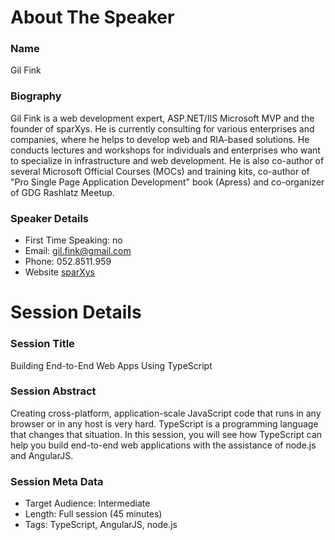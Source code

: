 About The Speaker
=================

### Name

Gil Fink

### Biography

Gil Fink is a web development expert, ASP.NET/IIS Microsoft MVP and the founder of sparXys.
He is currently consulting for various enterprises and companies, where he helps to develop web and RIA-based solutions.
He conducts lectures and workshops for individuals and enterprises who want to specialize in infrastructure and web development.
He is also co-author of several Microsoft Official Courses (MOCs) and training kits, co-author of "Pro Single Page Application Development" book (Apress) and co-organizer of GDG Rashlatz Meetup.

### Speaker Details

- First Time Speaking: no
- Email: gil.fink@gmail.com
- Phone: 052.8511.959
- Website [sparXys](http://www.sparxys.com)

Session Details
===============

### Session Title

Building End-to-End Web Apps Using TypeScript

### Session Abstract

Creating cross-platform, application-scale JavaScript code that runs in any browser or in any host is very hard.
TypeScript is a programming language that changes that situation.
In this session, you will see how TypeScript can help you build end-to-end web applications with the assistance of node.js and AngularJS.

### Session Meta Data

- Target Audience: Intermediate
- Length: Full session (45 minutes)
- Tags: TypeScript, AngularJS, node.js
